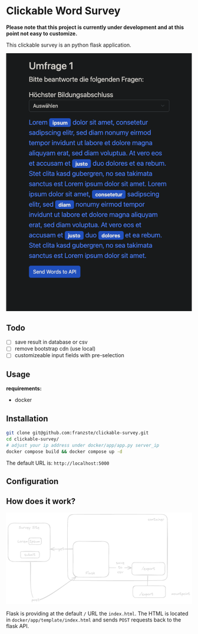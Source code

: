 # Clickable Word Survey

**Please note that this project is currently under development and at this point not easy to customize.**

This clickable survey is an python flask application.

![](docs/clickable_word_survey_example.png)

## Todo
- [ ] save result in database or csv
- [ ] remove bootstrap cdn (use local)
- [ ] customizeable input fields with pre-selection

## Usage

**requirements:**
- docker

## Installation

```bash
git clone git@github.com:franzste/clickable-survey.git
cd clickable-survey/
# adjust your ip address under docker/app/app.py server_ip
docker compose build && docker compose up -d
```

The default URL is: `http://localhost:5000`

## Configuration

## How does it work?

![](docs/clickable_survey_architecture.png)

Flask is providing at the default `/` URL the `index.html`. The HTML is located in `docker/app/template/index.html` and sends `POST` requests back to the flask API. 

